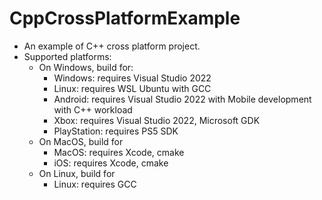 # CppCrossPlatformExample

- An example of C++ cross platform project.
- Supported platforms:
    - On Windows, build for:
        - Windows: requires Visual Studio 2022
        - Linux: requires WSL Ubuntu with GCC
        - Android: requires Visual Studio 2022 with Mobile development with C++ workload
        - Xbox: requires Visual Studio 2022, Microsoft GDK
        - PlayStation: requires PS5 SDK
    - On MacOS, build for
        - MacOS: requires Xcode, cmake
        - iOS: requires Xcode, cmake
    - On Linux, build for
        - Linux: requires GCC
